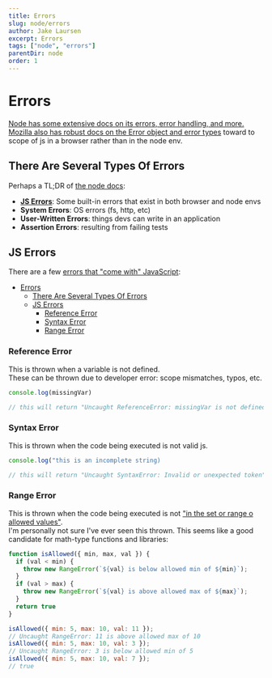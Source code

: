 ```yaml
---
title: Errors
slug: node/errors
author: Jake Laursen
excerpt: Errors
tags: ["node", "errors"]
parentDir: node
order: 1
---
```



# Errors
[Node has some extensive docs on its errors, error handling, and more.](https://nodejs.org/dist/latest-v18.x/docs/api/errors.html)  
[Mozilla also has robust docs on the Error object and error types](https://developer.mozilla.org/en-US/docs/Web/JavaScript/Reference/Global_Objects/Error) toward to scope of js in a browser rather than in the node env.  

## There Are Several Types Of Errors
Perhaps a TL;DR of [the node docs](https://nodejs.org/dist/latest-v18.x/docs/api/errors.html#errors):
- [**JS Errors**](#js-errors): Some built-in errors that exist in both browser and node envs
- **System Errors**: OS errors (fs, http, etc)
- **User-Written Errors**: things devs can write in an application
- **Assertion Errors**: resulting from failing tests

## JS Errors
There are a few [errors that "come with" JavaScript](https://developer.mozilla.org/en-US/docs/Web/JavaScript/Reference/Errors):
- [Errors](#errors)
  - [There Are Several Types Of Errors](#there-are-several-types-of-errors)
  - [JS Errors](#js-errors)
    - [Reference Error](#reference-error)
    - [Syntax Error](#syntax-error)
    - [Range Error](#range-error)
### Reference Error
This is thrown when a variable is not defined.  
These can be thrown due to developer error: scope mismatches, typos, etc.
```js
console.log(missingVar)

// this will return "Uncaught ReferenceError: missingVar is not defined"
```

### Syntax Error
This is thrown when the code being executed is not valid js.  
```js
console.log("this is an incomplete string)

// this will return "Uncaught SyntaxError: Invalid or unexpected token"
```

### Range Error
This is thrown when the code being executed is not ["in the set or range o allowed values"](https://developer.mozilla.org/en-US/docs/Web/JavaScript/Reference/Global_Objects/RangeError#).  
I'm personally not sure I've ever seen this thrown. This seems like a good candidate for math-type functions and libraries:

```js
function isAllowed({ min, max, val }) {
  if (val < min) {
    throw new RangeError(`${val} is below allowed min of ${min}`);
  }
  if (val > max) {
    throw new RangeError(`${val} is above allowed max of ${max}`);
  }
  return true
}

isAllowed({ min: 5, max: 10, val: 11 });
// Uncaught RangeError: 11 is above allowed max of 10
isAllowed({ min: 5, max: 10, val: 3 });
// Uncaught RangeError: 3 is below allowed min of 5
isAllowed({ min: 5, max: 10, val: 7 });
// true

```